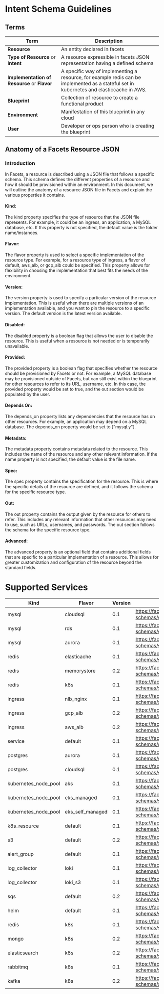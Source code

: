 # Intent Schema Guidelines

## Terms

| Term                                         | Description                                                                                                                              |
|----------------------------------------------|------------------------------------------------------------------------------------------------------------------------------------------|
| **Resource**                                 | An entity declared in facets                                                                                                             |
| **Type of Resource** or **Intent**           | A resource expressible in facets JSON representation having a defined schema                                                             |
| **Implementation of Resource** or **Flavor** | A specific way of implementing a resource, for example redis can be implemented as a stateful set in kubernetes and elasticcache in AWS. |
| **Blueprint**                                | Collection of resource to create a functional product                                                                                    |
| **Environment**                              | Manifestation of this blueprint in any cloud                                                                                             |
| **User**                                     | Developer or ops person who is creating the blueprint                                                                                    |

## Anatomy of a Facets Resource JSON

### Introduction
In Facets, a resource is described using a JSON file that follows a specific schema. This schema defines the different properties of a resource and how it should be provisioned within an environment. In this document, we will outline the anatomy of a resource JSON file in Facets and explain the various properties it contains.

#### Kind:
The kind property specifies the type of resource that the JSON file represents. For example, it could be an ingress, an application, a MySQL database, etc. If this property is not specified, the default value is the folder name/instances.

#### Flavor:
The flavor property is used to select a specific implementation of the resource type. For example, for a resource type of ingress, a flavor of default, aws_alb, or gcp_alb could be specified. This property allows for flexibility in choosing the implementation that best fits the needs of the environment.

#### Version:
The version property is used to specify a particular version of the resource implementation. This is useful when there are multiple versions of an implementation available, and you want to pin the resource to a specific version. The default version is the latest version available.

#### Disabled:
The disabled property is a boolean flag that allows the user to disable the resource. This is useful when a resource is not needed or is temporarily unavailable.

#### Provided:
The provided property is a boolean flag that specifies whether the resource should be provisioned by Facets or not. For example, a MySQL database may be provisioned outside of Facets, but can still exist within the blueprint for other resources to refer to its URL, username, etc. In this case, the provided property would be set to true, and the out section would be populated by the user.

#### Depends On:
The depends_on property lists any dependencies that the resource has on other resources. For example, an application may depend on a MySQL database. The depends_on property would be set to ["mysql.y"].

#### Metadata:
The metadata property contains metadata related to the resource. This includes the name of the resource and any other relevant information. If the name property is not specified, the default value is the file name.

#### Spec:
The spec property contains the specification for the resource. This is where the specific details of the resource are defined, and it follows the schema for the specific resource type.

#### Out:
The out property contains the output given by the resource for others to refer. This includes any relevant information that other resources may need to use, such as URLs, usernames, and passwords. The out section follows the schema for the specific resource type.

#### Advanced:
The advanced property is an optional field that contains additional fields that are specific to a particular implementation of a resource. This allows for greater customization and configuration of the resource beyond the standard fields.

# Supported Services

| Kind                 | Flavor           | Version | Schema                                                                                        | Sample                                                       | Readme                                                  |
|----------------------|------------------|---------|-----------------------------------------------------------------------------------------------|--------------------------------------------------------------|---------------------------------------------------------|
| mysql                | cloudsql         | 0.1     | https://facets-cloud.github.io/facets-schemas/schemas/mysql/mysql.schema.json                 | [Sample](schemas/mysql/mysql.cloudsql.sample.json)           | [Readme](schemas/mysql/README.md)                       |
| mysql                | rds              | 0.1     | https://facets-cloud.github.io/facets-schemas/schemas/mysql/mysql.schema.json                 | [Sample](schemas/mysql/mysql.aurora.sample.json)             | [Readme](schemas/mysql/README.md)                       |
| mysql                | aurora           | 0.1     | https://facets-cloud.github.io/facets-schemas/schemas/mysql/mysql.schema.json                 | [Sample](schemas/mysql/mysql.rds.sample.json)                | [Readme](schemas/mysql/README.md)                       |
| redis                | elasticache      | 0.1     | https://facets-cloud.github.io/facets-schemas/schemas/redis/redis.schema.json                 | [Sample](schemas/redis/sample.json)                          | [Readme](schemas/redis/README.md)                       |
| redis                | memorystore      | 0.2     | https://facets-cloud.github.io/facets-schemas/schemas/redis/redis.schema.json                 | [Sample](schemas/redis/sample.json)                          | [Readme](schemas/redis/README.md)                       |
| redis                | k8s              | 0.1     | https://facets-cloud.github.io/facets-schemas/schemas/redis/redis.schema.json                 | [Sample](schemas/redis/sample.json)                          | [Readme](schemas/redis/README.md)                       |
| ingress              | nlb_nginx        | 0.1     | https://facets-cloud.github.io/facets-schemas/schemas/loadbalancer/ingress.schema.json        | [Sample](schemas/loadbalancer/ingress.nlb_nginx.sample.json) | [Readme](schemas/loadbalancer/ingress.schema.md)        |
| ingress              | gcp_alb          | 0.2     | https://facets-cloud.github.io/facets-schemas/schemas/loadbalancer/ingress.schema.json        | [Sample](schemas/loadbalancer/ingress.gcp_alb.sample.json)   | [Readme](schemas/loadbalancer/ingress.schema.md)        |
| ingress              | aws_alb          | 0.2     | https://facets-cloud.github.io/facets-schemas/schemas/loadbalancer/ingress.schema.json        | [Sample](schemas/loadbalancer/ingress.aws_alb.sample.json)   | [Readme](schemas/loadbalancer/ingress.schema.md)        |
| service              | default          | 0.1     | https://facets-cloud.github.io/facets-schemas/schemas/service/service.schema.json             | [Sample](schemas/service/main.json)                          | [Readme](schemas/service/service.schema.md)             |
| postgres             | aurora           | 0.1     | https://facets-cloud.github.io/facets-schemas/schemas/postgres/postgres.schema.json           | [Sample](schemas/postgres/postgres.aurora.sample.json)       | [Readme](schemas/postgres/README.md)                    |
| postgres             | cloudsql         | 0.1     | https://facets-cloud.github.io/facets-schemas/schemas/postgres/postgres.schema.json           | [Sample](schemas/postgres/postgres.cloudsql.sample.json)     | [Readme](schemas/postgres/README.md)                    |
| kubernetes_node_pool | aks              | 0.1     | https://facets-cloud.github.io/facets-schemas/schemas/nodepool/nodepool.schema.json           | [Sample](schemas/nodepool/nodepool.aks.sample.json)          | [Readme](schemas/nodepool/nodepool.schema.md)           |
| kubernetes_node_pool | eks_managed      | 0.1     | https://facets-cloud.github.io/facets-schemas/schemas/nodepool/nodepool.schema.json           | [Sample](schemas/nodepool/nodepool.eks-managed.sample.json)  | [Readme](schemas/nodepool/nodepool.schema.md)           |
| kubernetes_node_pool | eks_self_managed | 0.1     | https://facets-cloud.github.io/facets-schemas/schemas/nodepool/nodepool.schema.json           | [Sample](schemas/nodepool/nodepool.self-managed.sample.json) | [Readme](schemas/nodepool/nodepool.schema.md)           |
| k8s_resource         | default          | 0.1     | https://facets-cloud.github.io/facets-schemas/schemas/k8s_resource/k8s_resource.schema.json   | [Sample](schemas/k8s_resource/sample.json)                   | [Readme](schemas/k8s_resource/README.md)                |
| s3                   | default          | 0.2     | https://facets-cloud.github.io/facets-schemas/schemas/s3/s3.schema.json                       | [Sample](schemas/s3/s3.sample.json)                          | [Readme](schemas/s3/s3.schema.md)                       |
| alert_group          | default          | 0.1     | https://facets-cloud.github.io/facets-schemas/schemas/alert_group/alert-group.schema.json     | [Sample](schemas/alert_group/sample.json)                    | [Readme](schemas/alert_group/README.md)                 |
| log_collector        | loki             | 0.1     | https://facets-cloud.github.io/facets-schemas/schemas/log_collector/log-collector.schema.json | [Sample](schemas/log_collector/loki-sample.json)             | [Readme](schemas/log_collector/README.md)               |
| log_collector        | loki_s3          | 0.1     | https://facets-cloud.github.io/facets-schemas/schemas/log_collector/log-collector.schema.json | [Sample](schemas/log_collector/loki-s3-sample.json)          | [Readme](schemas/log_collector/README.md)               |
| sqs                  | default          | 0.2     | https://facets-cloud.github.io/facets-schemas/schemas/sqs/sqs.schema.json                     | [Sample](schemas/sqs/sqs.sample.json)                        | [Readme](schemas/sqs/README.md)                         |
| helm                 | default          | 0.1     | https://facets-cloud.github.io/facets-schemas/schemas/helm/helm.schema.json                   | [Sample](schemas/helm/sample.json)                           | [Readme](schemas/helm/README.md)                        |
| redis                | k8s              | 0.1     | https://facets-cloud.github.io/facets-schemas/schemas/redis/redis.schema.json                 | [Sample](schemas/redis/)                                     | [Readme](schemas/redis/README.md)                       |
| mongo                | k8s              | 0.2     | https://facets-cloud.github.io/facets-schemas/schemas/redis/redis.schema.json                 | [Sample](schemas/mongo/)                                     | [Readme](schemas/mongo/mongo.schema.md)                 |
| elasticsearch        | k8s              | 0.2     | https://facets-cloud.github.io/facets-schemas/schemas/elasticsearch/elasticsearch.schema.json | [Sample](schemas/elasticsearch/elasticsearch.sample.json)    | [Readme](schemas/elasticsearch/elasticsearch.schema.md) |
| rabbitmq             | k8s              | 0.1     | https://facets-cloud.github.io/facets-schemas/schemas/rabbitmq/rabbitmq.schema.json           | [Sample](schemas/rabbitmq/rabbitmq.k8s.sample.json)          | [Readme](schemas/rabbitmq/rabbitmq.schema.md)           |
| kafka                | k8s              | 0.2     | https://facets-cloud.github.io/facets-schemas/schemas/kafka/kafka.schema.json                 | [Sample](schemas/kafka/sample-kafka.json)                    | [Readme](schemas/kafka/kafka.schema.md)                 |

